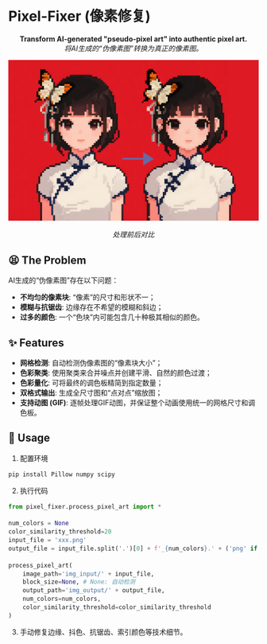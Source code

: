 # Pixel-Fixer (像素修复)

<p align="center">
  <strong>Transform AI-generated "pseudo-pixel art" into authentic pixel art.</strong>
  <br>
  <em>将AI生成的“伪像素图”转换为真正的像素图。</em>
</p>

![Showcase](https://github.com/DDDeeeee/Pixel-Fixer/blob/main/comparative_example.png)
*<p align="center">处理前后对比</p>*

## 😫 The Problem

AI生成的“伪像素图”存在以下问题：

- **不均匀的像素块**: “像素”的尺寸和形状不一；
- **模糊与抗锯齿**: 边缘存在不希望的模糊和斜边；
- **过多的颜色**: 一个“色块”内可能包含几十种极其相似的颜色。

## ✨ Features

- **网格检测**: 自动检测伪像素图的“像素块大小”；
- **色彩聚类**: 使用聚类来合并噪点并创建平滑、自然的颜色过渡；
- **色彩量化**: 可将最终的调色板精简到指定数量；
- **双格式输出**: 生成全尺寸图和“点对点”缩放图；
- **支持动图 (GIF)**: 逐帧处理GIF动图，并保证整个动画使用统一的网格尺寸和调色板。

## 🚀 Usage
1. 配置环境
```bash
pip install Pillow numpy scipy
```
2. 执行代码
```python
from pixel_fixer.process_pixel_art import *

num_colors = None
color_similarity_threshold=20
input_file = 'xxx.png'
output_file = input_file.split('.')[0] + f'_{num_colors}.' + ('png' if input_file.split('.')[1] != 'gif' else 'gif')

process_pixel_art(
    image_path='img_input/' + input_file,
    block_size=None, # None: 自动检测
    output_path='img_output/' + output_file,
    num_colors=num_colors,
    color_similarity_threshold=color_similarity_threshold
)
```
3. 手动修复边缘、抖色、抗锯齿、索引颜色等技术细节。
